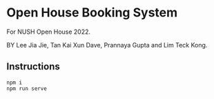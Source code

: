 # Open House Booking System
For NUSH Open House 2022.

BY Lee Jia Jie, Tan Kai Xun Dave, Prannaya Gupta and Lim Teck Kong. 

## Instructions

```
npm i
npm run serve
```
